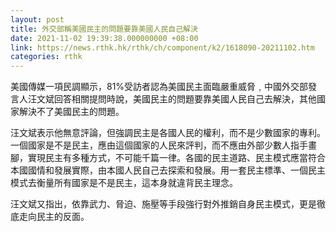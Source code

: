 ```yaml
---
layout: post
title: 外交部稱美國民主的問題要靠美國人民自己解決
date: 2021-11-02 19:39:38.000000000 +08:00
link: https://news.rthk.hk/rthk/ch/component/k2/1618090-20211102.htm
categories: rthk
---
```


美國傳媒一項民調顯示，81%受訪者認為美國民主面臨嚴重威脅﹐中國外交部發言人汪文斌回答相關提問時說，美國民主的問題要靠美國人民自己去解決，其他國家解決不了美國民主的問題。

汪文斌表示他無意評論，但強調民主是各國人民的權利，而不是少數國家的專利。一個國家是不是民主，應由這個國家的人民來評判，而不應由外部少數人指手畫腳，實現民主有多種方式，不可能千篇一律。各國的民主道路、民主模式應當符合本國國情和發展實際，由本國人民自己去探索和發展。用一套民主標準、一個民主模式去衡量所有國家是不是民主，這本身就違背民主理念。

汪文斌又指出，依靠武力、脅迫、施壓等手段強行對外推銷自身民主模式，更是徹底走向民主的反面。
